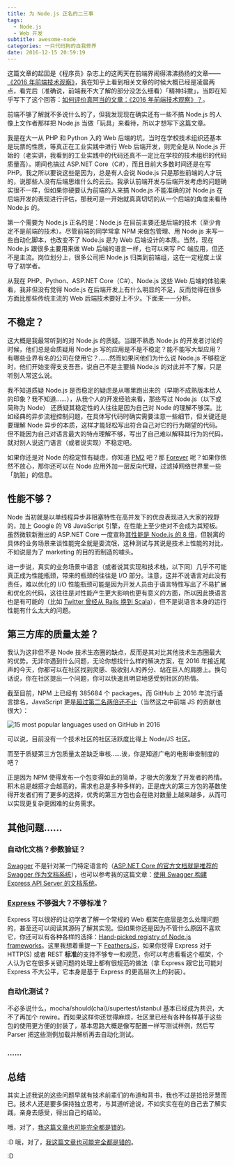 ```yaml
---
title: 为 Node.js 正名的二三事
tags:
  - Node.js
  - Web 开发
subtitle: awesome-node
categories: 一只代码狗的自我修养
date: 2016-12-15 20:59:19
---
```


这篇文章的起因是《程序员》杂志上的这两天在前端界闹得沸沸扬扬的文章——[《2016 年前端技术观察》](http://geek.csdn.net/news/detail/128912)，我在知乎上看到相关文章的时候大概已经是凌晨两点，看完后（准确说，前端我不大了解的部分没怎么细看）「精神抖擞」，当即在知乎写下了这个回答：[如何评价真阿当的文章：《2016 年前端技术观察》？](https://www.zhihu.com/question/53625757/answer/135902282)。

前端不够了解就不多说什么的了，但我发现现在确实还有一些不搞 Node.js 的人像上文作者那样把 Node.js 当做「玩具」来看待，所以才想写下这篇文章。

<!-- more -->

我是在大一从 PHP 和 Python 入的 Web 后端的坑，当时在学校技术组织还基本是玩票的性质，等真正在工业实践中进行 Web 后端开发，则完全是从 Node.js 开始的（老实讲，我看到的工业实践中的代码还真不一定比在学校的技术组织的代码质量高）。期间也搞过 ASP.NET Core（C#），而且目前大多数时间还是在写 PHP。我之所以要说这些是因为，总是有人会说 Node.js 只是那些前端的人才玩的，说那些人没有后端思维什么的云云。我承认前端开发与后端开发考虑的问题确实很不一样，但如果你硬要认为前端的人来搞 Node.js 不能准确的对 Node.js 在后端开发的表现进行评估，那我可是一开始就真真切切的从一个后端的角度来看待 Node.js 的。

第一个需要为 Node.js 正名的是：Node.js 在目前主要还是后端的技术（至少肯定不是前端的技术）。尽管前端的同学常拿 NPM 来做包管理、用 Node.js 来写一些自动化脚本，也改变不了 Node.js 是为 Web 后端设计的本质。当然，现在 Node.js 跟很多主要用来做 Web 后端的语言一样，也可以来写 PC 端应用，但还不是主流。岗位划分上，很多公司把 Node.js 归类到前端组，这在一定程度上误导了初学者。 

从我在 PHP、Python、ASP.NET Core（C#）、Node.js 这些 Web 后端的体验来看，我非但没有觉得 Node.js 在后端开发上有什么明显的不足，反而觉得在很多方面比那些传统主流的 Web 后端技术要好上不少。下面来一一分析。

## 不稳定？

这大概是我最常听到的对 Node.js 的质疑。当跟不熟悉 Node.js 的开发者讨论的时候，他们总是会质疑用 Node.js 写的应用是不是不稳定？能不能写大型应用？有哪些业界有名的公司在使用它？……然而如果问他们为什么说 Node.js 不够稳定时，他们开始变得支支吾吾，说自己不是主要搞 Node.js 的对此并不了解，只是听别人常这么说。

我不知道质疑 Node.js 是否稳定的疑虑是从哪里跑出来的（早期不成熟版本给人的印象？我不知道……），从我个人的开发经验来看，那些写过 Node.js（以下或简称为 Node） 还质疑其稳定性的人往往是因为自己对 Node 的理解不够深。比如经典的异步流程控制问题，在具体写代码时确实需要注意一些细节，但关键还是要理解 Node 异步的本质，这样才能轻松写出符合自己对它的行为期望的代码。但不能因为自己对语言最大的特点理解不够，写出了自己难以解释其行为的代码，就对别人说这门语言（或者说实现）不稳定吧。

如果你还是对 Node 的稳定性有疑虑，你知道 [PM2](https://github.com/Unitech/pm2) 吧？那 [Forever](https://github.com/foreverjs/forever) 呢？如果你依然不放心，那你还可以在 Node 应用外加一层反向代理，过滤掉网络世界里一些「肮脏」的信息。

## 性能不够？

Node 当初就是以单线程异步非阻塞特性在高并发下的优良表现进入大家的视野的，加上 Google 的 V8 JavaScript 引擎，在性能上至少绝对不会成为其短板。虽然微软新推出的 ASP.NET Core 一度宣称[其性能是 Node.js 的 8 倍](https://blogs.msdn.microsoft.com/dotnet/2016/06/27/announcing-net-core-1-0/#user-content-net-core-usage)，但脱离的具体的业务场景来谈性能完全就是耍流氓，这种测试与其说是技术上性能的对比，不如说是为了 marketing 的目的而制造的噱头。

进一步说，真实的业务场景中语言（或者说其实现和技术栈，以下同）几乎不可能真正成为性能瓶颈，带来的瓶颈的往往是 I/O 部分。注意，这并不说语言对此没有责任，难以优化的 I/O 性能瓶颈可能是因为开发人员由于语言特性写出了不易扩展和优化的代码，这往往是对性能产生更大影响也更有意义的方面，所以因此换语言也是有可能的（比如 [Twitter 曾经从 Rails 换到 Scala](https://www.quora.com/Why-did-Twitter-switch-to-a-Java-based-front-end-after-successfully-using-Ruby-on-Rails-with-200-million-users)），但不是说语言本身的运行性能有什么太大的问题。

## 第三方库的质量太差？

我认为这非但不是 Node 技术生态圈的缺点，反而是其对比其他技术生态圈最大的优势。无非你遇到什么问题，无论你想找什么样的解决方案，在 2016 年接近尾声的今天，你都可以在社区找到灵感、吸收别人的养分、站在巨人的肩膀上。换句话说，你在社区提出一个问题，你可以快速且明显地感受到社区的热情。

截至目前，NPM 上已经有 385684 个 packages。而 GitHub 上 2016 年流行语言排名，JavaScript 更是[超过第二名两倍还不止](https://octoverse.github.com/)（当然这之中前端 JS 的贡献也很大）：

<!-- ![15 most popular languages used on GitHub in 2016](http://oc3nlt0h2.bkt.clouddn.com/20161215-1.PNG) -->

![15 most popular languages used on GitHub in 2016](https://i.loli.net/2018/08/06/5b6730412457a.png)

可以说，目前没有一个技术社区的社区活跃度比得上 Node/JS 社区。

而至于质疑第三方包质量太差缺乏审核……诶，你是知道广电的电影审查制度的吧？

正是因为 NPM 使得发布一个包变得如此的简单，才极大的激发了开发者的热情。积木总是越搭才会越高的，需求也总是多种多样的，正是庞大的第三方包的基数使得开发者们有了更多的选择，优秀的第三方包也会在绝对数量上越来越多，从而可以实现更复杂更困难的业务需求。

## 其他问题……

### 自动化文档？参数验证？

[Swagger](http://swagger.io/) 不是针对某一门特定语言的（[ASP.NET Core 的官方文档就是推荐的 Swagger 作为文档系统](https://docs.microsoft.com/en-us/aspnet/core/tutorials/web-api-help-pages-using-swagger)），也可以参考我的这篇文章：[使用 Swagger 构建 Express API Server 的文档系统](http://maples7.com/2016/09/06/build-doc-system-of-express-api-server-with-swagger/)。

### [Express](http://expressjs.com/) 不够强大？不够标准？

Express 可以很好的让初学者了解一个常规的 Web 框架在底层是怎么处理问题的，甚至还可以阅读其源码了解其实现。但如果你还是因为不管什么原因不喜欢它，你还可以有各种各样的选择：[Hand-picked registry of Node.js frameworks](http://nodeframework.com/)。这里我想着重提一下 [FeathersJS](http://feathersjs.com/)，如果你觉得 Express 对于 HTTP(S) 或者 REST **标准**的支持不够专一和规范，你可以考虑看看这个框架，个人认为它在很多关键问题的处理上都有很规范的做法（拿 Express 跟它比可能对 Express 不大公平，它本身是基于 Express 的更高层次上的封装）。

### 自动化测试？

不必多说什么，mocha/should(chai)/supertest/istanbul 基本已经成为共识，大不了再加个 rewire。而如果这样你还觉得麻烦，社区里已经有各种各样基于这些包的使用更方便的封装了，基本思路大概是像写配置一样写测试样例，然后写 Parser 把这些测例加载并解析再去自动化测试。

### ……

## 总结

其实上述我说的这些问题早就有技术前辈们的布道和背书，我也不过是拾拾牙慧而已。技术人还是要多保持独立思考，与其道听途说，不如实实在在的自己去了解实践，亲身去感受，得出自己的结论。

哦，对了，[我这篇文章也可能完全都是错的](https://www.zhihu.com/question/53625757/answer/135981220)。

:D
哦，对了，[我这篇文章也可能完全都是错的](https://www.zhihu.com/question/53625757/answer/135981220)。

:D
